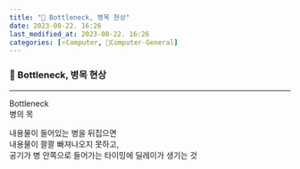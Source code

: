```yaml
---
title: "🌚 Bottleneck, 병목 현상"
date: 2023-08-22. 16:26
last_modified_at: 2023-08-22. 16:26
categories: [⭐Computer, 🌚Computer-General]
---
```


### 💫 Bottleneck, 병목 현상

---

Bottleneck  
병의 목  

내용물이 들어있는 병을 뒤집으면  
내용물이 콸콸 빠져나오지 못하고,  
공기가 병 안쪽으로 들어가는 타이밍에 딜레이가 생기는 것  

